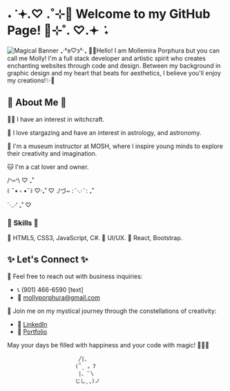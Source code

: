 #  ˖  ݁ 𖥔.♡ .˚⊹🌟 Welcome to my GitHub Page! 🌟⊹˚. ♡.𖥔 ݁ ˖

![Magical Banner](https://i.imgur.com/veOlw5j.gif)
₊‧°𐐪♡𐑂°‧₊
🌙✨Hello! I am Mollemira Porphura but you can call me Molly! I'm a full stack developer and artistic spirit who creates enchanting websites through code and design. Between my background in graphic design and my heart that beats for aesthetics, I believe you'll enjoy my creations!✨🌙

## 🌌 About Me 🌌

🧙‍♀️ I have an interest in witchcraft.

🌙 I love stargazing and have an interest in astrology, and astronomy.

🔬 I'm a museum instructor at MOSH, where I inspire young minds to explore their creativity and imagination.

🐱 I'm a cat lover and owner.

   /ᐢ⑅ᐢ\   ♡   ₊˚  
꒰ ˶• ༝ •˶꒱       ♡‧₊˚    ♡
./づ~ :¨·.·¨:     ₊˚  
           `·..·‘    ₊˚   ♡
           
### 🌟 Skills 🌟

🔮 HTML5, CSS3, JavaScript, C#.
🔮 UI/UX.
🔮 React, Bootstrap.

## ✨ Let's Connect ✨

💌 Feel free to reach out with business inquiries:
- 📞 (901) 466-6590 [text]
- 📧 mollyporphura@gmail.com

🔮 Join me on my mystical journey through the constellations of creativity:
- 💼 [LinkedIn](https://www.linkedin.com/in/mollyporphura/)
- 🌌 [Portfolio](https://mollemira.com/)

May your days be filled with happiness and your code with magic! 🌟🌙✨

                           ╱|、
                          (˚ˎ 。7  
                           |、˜〵          
                          じしˍ,)ノ
